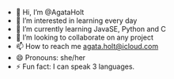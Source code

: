 - 👋 Hi, I’m @AgataHolt
- 👀 I’m interested in learning every day
- 🌱 I’m currently learning JavaSE, Python and C
- 💞️ I’m looking to collaborate on any project
- 📫 How to reach me agata.holt@icloud.com
- 😄 Pronouns: she/her
- ⚡ Fun fact: I can speak 3 languages. 

<!---
AgataHolt/AgataHolt is a ✨ special ✨ repository because its `README.md` (this file) appears on your GitHub profile.
You can click the Preview link to take a look at your changes.
--->
